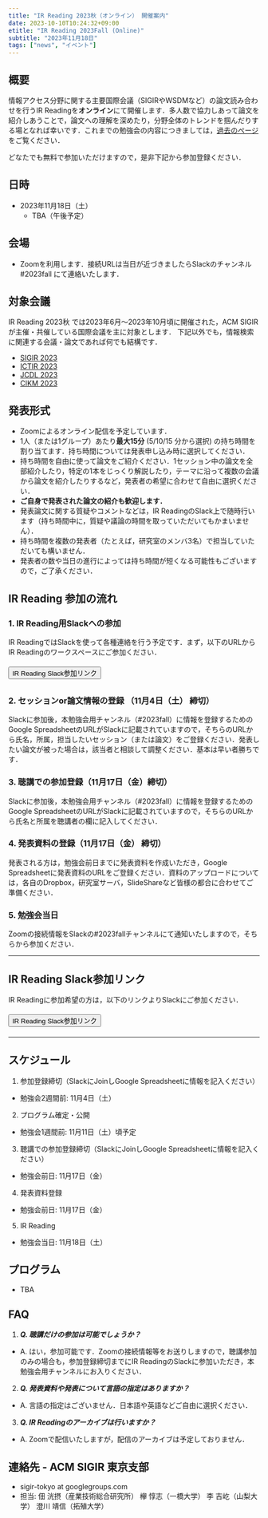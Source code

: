 ```yaml
---
title: "IR Reading 2023秋（オンライン） 開催案内"
date: 2023-10-10T10:24:32+09:00
etitle: "IR Reading 2023Fall (Online)"
subtitle: "2023年11月18日"
tags: ["news", "イベント"]
---
```


## 概要
情報アクセス分野に関する主要国際会議（SIGIRやWSDMなど）の論文読み合わせを行うIR Readingを**オンライン**にて開催します．多人数で協力しあって論文を紹介しあうことで，論文への理解を深めたり，分野全体のトレンドを掴んだりする場となれば幸いです．これまでの勉強会の内容につきましては，[過去のページ](https://sigir.jp/post/2023-06-10-irreading_2023spring/)をご覧ください．

どなたでも無料で参加いただけますので，是非下記から参加登録ください．

## 日時
- 2023年11月18日（土）
  <!--- 13:00 - 17:05 [プログラム](#program)
  - 参加者数により，開始時刻，終了時刻など変更する予定があります．
  -->
  - TBA（午後予定）

## 会場
- Zoomを利用します．接続URLは当日が近づきましたらSlackのチャンネル #2023fall にて連絡いたします．

## 対象会議
IR Reading 2023秋 では2023年6月〜2023年10月頃に開催された，ACM SIGIRが主催・共催している国際会議を主に対象とします．
下記以外でも，情報検索に関連する会議・論文であれば何でも結構です．

- [SIGIR 2023](https://sigir.org/sigir2023/)
- [ICTIR 2023](https://sigir.org/ictir2023/)
- [JCDL 2023](https://2023.jcdl.org/)
- [CIKM 2023](https://uobevents.eventsair.com/cikm2023/)

## 発表形式
- Zoomによるオンライン配信を予定しています．
- 1人（または1グループ）あたり**最大15分** (5/10/15 分から選択) の持ち時間を割り当てます．持ち時間については発表申し込み時に選択してください．
- 持ち時間を自由に使って論文をご紹介ください．1セッション中の論文を全部紹介したり，特定の1本をじっくり解説したり，テーマに沿って複数の会議から論文を紹介したりするなど，発表者の希望に合わせて自由に選択ください．
- **ご自身で発表された論文の紹介も歓迎します．**
- 発表論文に関する質疑やコメントなどは，IR ReadingのSlack上で随時行います（持ち時間中に，質疑や議論の時間を取っていただいてもかまいません）．
- 持ち時間を複数の発表者（たとえば，研究室のメンバ3名）で担当していただいても構いません．
- 発表者の数や当日の進行によっては持ち時間が短くなる可能性もございますので，ご了承ください．

<!--
## 招待セッション
- TBA
今回は、国内外の大学の博士課程において活躍されている次の4名の方に、難関国際会議でご発表の論文を紹介していただく招待セッション（IR reading の時間帯のうち、最初と最後の時間を予定）を設けました。

- 安永 迪弘さん（アメリカ・Stanford 大学）  
"LinkBERT: Pretraining Language Models with Document Links" (ACL 2022)
- 竹下 颯太郎さん（ドイツ・Univrsity of Mannheim）  
"X-SCITLDR: Cross-Lingual Extreme Summarization of Scholarly Documents"
(JCDL 2022)
- 佐藤 竜馬さん（京都大学）  
"Enumerating Fair Packages for Group Recommendations" (WSDM 2022)
- Peng Shaowengさん（京都大学）  
"Less is More: Reweighting Important Spectral Graph Features for
Recommendation" (SIGIR 2022)
-->

## IR Reading 参加の流れ

### 1. IR Reading用Slackへの参加
IR ReadingではSlackを使って各種連絡を行う予定です．まず，以下のURLからIR Readingのワークスペースにご参加ください．

<div class="text-center" style="margin-top:20px; margin-bottom:30px">
<a href="https://join.slack.com/t/ir-reading/shared_invite/enQtMzgzOTEwNTIyNjQwLTQ1MTE4NTM3ZmFlZmM5YWIyYjRhMGRiNTNmZTM2ZjVmODEwY2YwMzExNWVjZTc5MDQ2NDA5MWQwNTMyZjUyMTY" target="_blank">
<button type="button" class="btn btn-success btn-lg">
IR Reading Slack参加リンク
</button>
</a>
</div>

### 2. セッションor論文情報の登録 （11月4日（土） 締切）

Slackに参加後，本勉強会用チャンネル（#2023fall）に情報を登録するためのGoogle SpreadsheetのURLがSlackに記載されていますので，そちらのURLから氏名，所属，担当したいセッション（または論文）をご登録ください．発表したい論文が被った場合は，該当者と相談して調整ください．基本は早い者勝ちです．

### 3. 聴講での参加登録（11月17日（金）締切）

Slackに参加後，本勉強会用チャンネル（#2023fall）に情報を登録するためのGoogle SpreadsheetのURLがSlackに記載されていますので，そちらのURLから氏名と所属を聴講者の欄に記入してください．

### 4. 発表資料の登録（11月17日（金） 締切）

発表される方は，勉強会前日までに発表資料を作成いただき，Google Spreadsheetに発表資料のURLをご登録ください．資料のアップロードについては，各自のDropbox，研究室サーバ，SlideShareなど皆様の都合に合わせてご準備ください．

### 5. 勉強会当日

Zoomの接続情報をSlackの#2023fallチャンネルにて通知いたしますので，そちらから参加ください．

---


## IR Reading Slack参加リンク

IR Readingに参加希望の方は，以下のリンクよりSlackにご参加ください．

<div class="text-center" style="margin-top:20px; margin-bottom:20px">
<a href="https://join.slack.com/t/ir-reading/shared_invite/enQtMzgzOTEwNTIyNjQwLTQ1MTE4NTM3ZmFlZmM5YWIyYjRhMGRiNTNmZTM2ZjVmODEwY2YwMzExNWVjZTc5MDQ2NDA5MWQwNTMyZjUyMTY" target="_blank">
<button type="button" class="btn btn-success btn-lg">
IR Reading Slack参加リンク
</button>
</a>
</div>

---

## スケジュール
1. 参加登録締切（SlackにJoinしGoogle Spreadsheetに情報を記入ください）
  - 勉強会2週間前: 11月4日（土）
2. プログラム確定・公開
 - 勉強会1週間前: 11月11日（土）頃予定
3. 聴講での参加登録締切（SlackにJoinしGoogle Spreadsheetに情報を記入ください）
 - 勉強会前日: 11月17日（金）
4. 発表資料登録
 - 勉強会前日: 11月17日（金）
5. IR Reading
 - 勉強会当日: 11月18日（土）

<span id="program"></span>
## プログラム
- TBA

## FAQ

1. ***Q. 聴講だけの参加は可能でしょうか？***  
 - A. はい，参加可能です．Zoomの接続情報等をお送りしますので，聴講参加のみの場合も，参加登録締切までにIR ReadingのSlackに参加いただき，本勉強会用チャンネルにお入りください．

2. ***Q. 発表資料や発表について言語の指定はありますか？***
 - A. 言語の指定はございません．日本語や英語などご自由に選択ください．

3. ***Q. IR Readingのアーカイブは行いますか？***
 - A. Zoomで配信いたしますが，配信のアーカイブは予定しておりません．

## 連絡先 - ACM SIGIR 東京支部
   - sigir-tokyo at googlegroups.com
   - 担当: 佃 洸摂（産業技術総合研究所） 欅 惇志（一橋大学） 李 吉屹（山梨大学） 澄川 靖信（拓殖大学）
